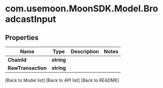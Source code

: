 # com.usemoon.MoonSDK.Model.BroadcastInput

## Properties

| Name               | Type       | Description | Notes |
| ------------------ | ---------- | ----------- | ----- |
| **ChainId**        | **string** |             |       |
| **RawTransaction** | **string** |             |       |

\[Back to Model list] \[Back to API list] \[Back to README]

